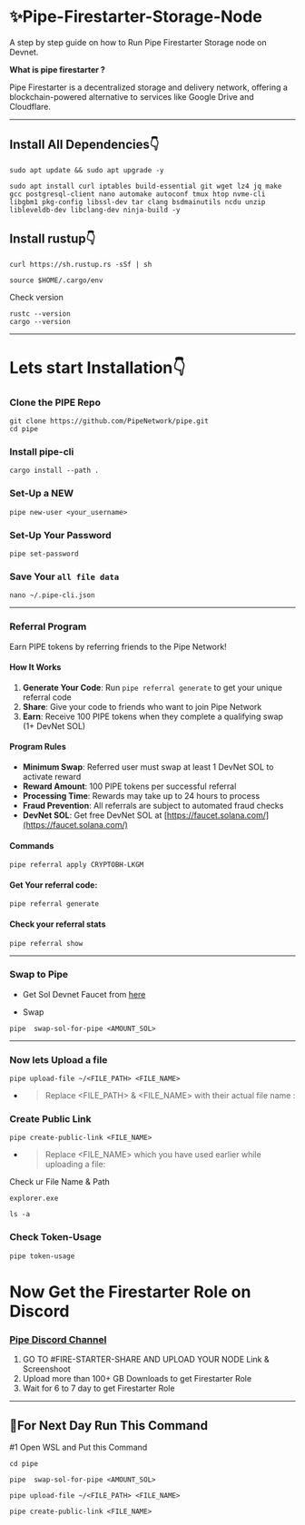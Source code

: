 # ✨Pipe-Firestarter-Storage-Node
A step by step guide on how to Run Pipe Firestarter Storage node on Devnet.

**What is pipe firestarter ?**
</div>
Pipe Firestarter is a decentralized storage and delivery network, offering a blockchain-powered alternative to services like Google Drive and Cloudflare.

---

## Install All Dependencies👇

```
sudo apt update && sudo apt upgrade -y
```

```
sudo apt install curl iptables build-essential git wget lz4 jq make gcc postgresql-client nano automake autoconf tmux htop nvme-cli libgbm1 pkg-config libssl-dev tar clang bsdmainutils ncdu unzip libleveldb-dev libclang-dev ninja-build -y
```

## Install rustup👇

```
curl https://sh.rustup.rs -sSf | sh
```

```
source $HOME/.cargo/env
```

Check version

```
rustc --version
cargo --version
```
---
# Lets start Installation👇

### Clone the PIPE Repo

```
git clone https://github.com/PipeNetwork/pipe.git
cd pipe
```

### Install pipe-cli

```
cargo install --path .
```

### Set-Up a NEW 

```
pipe new-user <your_username>
```

### Set-Up Your Password

```
pipe set-password
```

### Save Your `all file data`

```
nano ~/.pipe-cli.json
```

---
### Referral Program

Earn PIPE tokens by referring friends to the Pipe Network!

#### How It Works

1. **Generate Your Code**: Run `pipe referral generate` to get your unique referral code
2. **Share**: Give your code to friends who want to join Pipe Network
3. **Earn**: Receive 100 PIPE tokens when they complete a qualifying swap (1+ DevNet SOL)

#### Program Rules

- **Minimum Swap**: Referred user must swap at least 1 DevNet SOL to activate reward
- **Reward Amount**: 100 PIPE tokens per successful referral
- **Processing Time**: Rewards may take up to 24 hours to process
- **Fraud Prevention**: All referrals are subject to automated fraud checks
- **DevNet SOL**: Get free DevNet SOL at [https://faucet.solana.com/](https://faucet.solana.com/)

#### Commands

```
pipe referral apply CRYPTOBH-LKGM
```

#### Get Your referral code:

```
pipe referral generate
```

#### Check your referral stats

```
pipe referral show
```

---

### Swap to Pipe 

* Get Sol Devnet Faucet from [here](https://faucet.solana.com/)

* Swap

```
pipe  swap-sol-for-pipe <AMOUNT_SOL>
```

---
### Now lets Upload a file

```
pipe upload-file ~/<FILE_PATH> <FILE_NAME>
```

* >Replace <FILE_PATH> & <FILE_NAME> with their actual file name : 

### Create Public Link

```
pipe create-public-link <FILE_NAME>
```
* >Replace <FILE_NAME> which you have used earlier while uploading a file:

Check ur File Name & Path
```
explorer.exe
```
```
ls -a
```

### Check Token-Usage

```
pipe token-usage
```
# Now Get the Firestarter Role on Discord 

</div>

### [Pipe Discord Channel](https://discord.gg/uWzVcHTT)

</div>

1. GO TO #FIRE-STARTER-SHARE AND UPLOAD YOUR NODE Link & Screenshoot
2. Upload more than 100+ GB Downloads to get Firestarter Role
3. Wait for 6 to 7 day to get Firestarter Role 

---

## 🔶For Next Day Run This Command

#1 Open WSL and Put this Command 
```
cd pipe
```
```
pipe  swap-sol-for-pipe <AMOUNT_SOL>
```
```
pipe upload-file ~/<FILE_PATH> <FILE_NAME>
```
```
pipe create-public-link <FILE_NAME>
```

